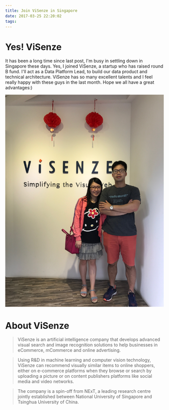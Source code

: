 ```yaml
---
title: Join ViSenze in Singapore
date: 2017-03-25 22:20:02
tags:
---
```


# Yes! ViSenze

It has been a long time since last post, I'm busy in settling down in Singapore these days. Yes, I joined ViSenze, a startup who has raised round B fund. I'll act as a Data Platform Lead, to build our data product and technical architecture. ViSenze has so many excellent talents and I feel really happy with these guys in the last month. Hope we all have a great advantages:)

![Alt text](/images/visenze_welcome.jpg)

# About ViSenze

> ViSenze is an artificial intelligence company that develops advanced visual search and image recognition solutions to help businesses in eCommerce, mCommerce and online advertising.

>Using R&D in machine learning and computer vision technology, ViSenze can recommend visually similar items to online shoppers, either on e-commerce platforms when they browse or search by uploading a picture or on content publishers platforms like social media and video networks.

>The company is a spin-off from NExT, a leading research centre jointly established between National University of Singapore and Tsinghua University of China.